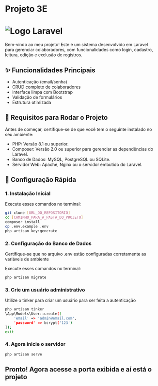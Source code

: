 # Projeto 3E

# ![Logo Laravel](https://laravel.com/img/logotype.min.svg)

Bem-vindo ao meu projeto! Este é um sistema desenvolvido em Laravel para gerenciar colaboradores, com funcionalidades como login, cadastro, leitura,  edição e exclusão de registros.

## ✨ Funcionalidades Principais
- Autenticação (email/senha)
- CRUD completo de colaboradores
- Interface limpa com Bootstrap
- Validação de formulários
- Estrutura otimizada

## 🚀 Requisitos para Rodar o Projeto
Antes de começar, certifique-se de que você tem o seguinte instalado no seu ambiente:

- PHP: Versão 8.1 ou superior.
- Composer: Versão 2.0 ou superior para gerenciar as dependências do Laravel.
- Banco de Dados: MySQL, PostgreSQL ou SQLite.
- Servidor Web: Apache, Nginx ou o servidor embutido do Laravel.

## 🚀 Configuração Rápida

### 1. Instalação Inicial
Execute esses comandos no terminal:
```bash
git clone [URL_DO_REPOSITORIO]
cd [CAMINHO_PARA_A_PASTA_DO_PROJETO]
composer install
cp .env.example .env
php artisan key:generate
```
### 2. Configuração do Banco de Dados
Certifique-se que no arquivo .env estão configuradas corretamente as variáveis de ambiente

Execute esses comandos no terminal:
```bash
php artisan migrate
```

### 3. Crie um usuário administrativo
Utilize o tinker para criar um usuário para ser feita a autenticação
```bash
php artisan tinker
\App\Models\User::create([
    'email' => 'admin@email.com',
    'password' => bcrypt('123')
]);
exit
```

### 4. Agora inicie o servidor
```bash
php artisan serve
```

## Pronto! Agora acesse a porta exibida e aí está o projeto